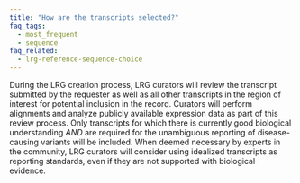 ```yaml
---
title: "How are the transcripts selected?"
faq_tags:
  - most_frequent
  - sequence
faq_related:
  - lrg-reference-sequence-choice
---
```


During the LRG creation process, LRG curators will review the transcript submitted by the requester as well as all other transcripts in the region of interest for potential inclusion in the record. Curators will perform alignments and analyze publicly available expression data as part of this review process. Only transcripts for which there is currently good biological understanding *AND* are required for the unambiguous reporting of disease-causing variants will be included. When deemed necessary by experts in the community, LRG curators will consider using idealized transcripts as reporting standards, even if they are not supported with biological evidence.
